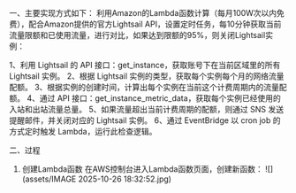 一、主要实现方式如下：
利用Amazon的Lambda函数计算（每月100W次以内免费），配合Amazon提供的官方Lightsail API，设置定时任务，每10分钟获取当前流量限额和已使用流量，进行对比，如果达到限额的95%，则关闭Lightsail实例：

1、利用 Lightsail 的 API 接口：get_instance，获取账号下在当前区域里的所有 Lightsail 实例。
2、根据 Lightsail 实例的类型，获取每个实例每个月的网络流量配额。
3、根据实例的创建时间，计算出每个实例在当前这个计费周期内的流量配额。
4、通过 API 接口：get_instance_metric_data，获取每个实例已经使用的入站和出站流量总量。
5、如果流量超出当前计费周期的配额，则通过 SNS 发送提醒邮件，并关闭对应的 Lightsail 实例。
6、通过 EventBridge 以 cron job 的方式定时触发 Lambda，运行此检查逻辑。

二、过程
1. 创建Lambda函数
在AWS控制台进入Lambda函数页面，创建新函数：
![](assets/IMAGE 2025-10-26 18:32:52.jpg)




